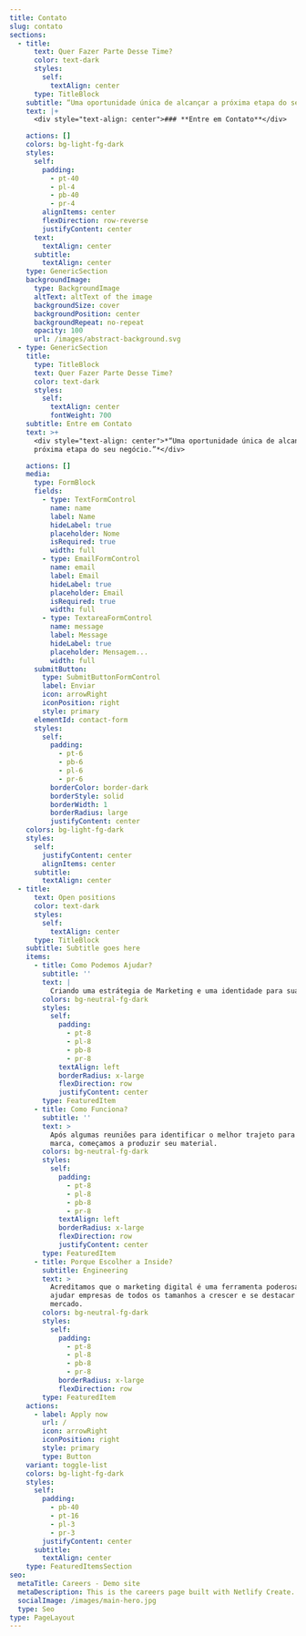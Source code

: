 ```yaml
---
title: Contato
slug: contato
sections:
  - title:
      text: Quer Fazer Parte Desse Time?
      color: text-dark
      styles:
        self:
          textAlign: center
      type: TitleBlock
    subtitle: “Uma oportunidade única de alcançar a próxima etapa do seu negócio.”
    text: |+
      <div style="text-align: center">### **Entre em Contato**</div>

    actions: []
    colors: bg-light-fg-dark
    styles:
      self:
        padding:
          - pt-40
          - pl-4
          - pb-40
          - pr-4
        alignItems: center
        flexDirection: row-reverse
        justifyContent: center
      text:
        textAlign: center
      subtitle:
        textAlign: center
    type: GenericSection
    backgroundImage:
      type: BackgroundImage
      altText: altText of the image
      backgroundSize: cover
      backgroundPosition: center
      backgroundRepeat: no-repeat
      opacity: 100
      url: /images/abstract-background.svg
  - type: GenericSection
    title:
      type: TitleBlock
      text: Quer Fazer Parte Desse Time?
      color: text-dark
      styles:
        self:
          textAlign: center
          fontWeight: 700
    subtitle: Entre em Contato
    text: >+
      <div style="text-align: center">*“Uma oportunidade única de alcançar a
      próxima etapa do seu negócio.”*</div>

    actions: []
    media:
      type: FormBlock
      fields:
        - type: TextFormControl
          name: name
          label: Name
          hideLabel: true
          placeholder: Nome
          isRequired: true
          width: full
        - type: EmailFormControl
          name: email
          label: Email
          hideLabel: true
          placeholder: Email
          isRequired: true
          width: full
        - type: TextareaFormControl
          name: message
          label: Message
          hideLabel: true
          placeholder: Mensagem...
          width: full
      submitButton:
        type: SubmitButtonFormControl
        label: Enviar
        icon: arrowRight
        iconPosition: right
        style: primary
      elementId: contact-form
      styles:
        self:
          padding:
            - pt-6
            - pb-6
            - pl-6
            - pr-6
          borderColor: border-dark
          borderStyle: solid
          borderWidth: 1
          borderRadius: large
          justifyContent: center
    colors: bg-light-fg-dark
    styles:
      self:
        justifyContent: center
        alignItems: center
      subtitle:
        textAlign: center
  - title:
      text: Open positions
      color: text-dark
      styles:
        self:
          textAlign: center
      type: TitleBlock
    subtitle: Subtitle goes here
    items:
      - title: Como Podemos Ajudar?
        subtitle: ''
        text: |
          Criando uma estrátegia de Marketing e uma identidade para sua Marca.
        colors: bg-neutral-fg-dark
        styles:
          self:
            padding:
              - pt-8
              - pl-8
              - pb-8
              - pr-8
            textAlign: left
            borderRadius: x-large
            flexDirection: row
            justifyContent: center
        type: FeaturedItem
      - title: Como Funciona?
        subtitle: ''
        text: >
          Após algumas reuniões para identificar o melhor trajeto para sua
          marca, começamos a produzir seu material.
        colors: bg-neutral-fg-dark
        styles:
          self:
            padding:
              - pt-8
              - pl-8
              - pb-8
              - pr-8
            textAlign: left
            borderRadius: x-large
            flexDirection: row
            justifyContent: center
        type: FeaturedItem
      - title: Porque Escolher a Inside?
        subtitle: Engineering
        text: >
          Acreditamos que o marketing digital é uma ferramenta poderosa que pode
          ajudar empresas de todos os tamanhos a crescer e se destacar no
          mercado.
        colors: bg-neutral-fg-dark
        styles:
          self:
            padding:
              - pt-8
              - pl-8
              - pb-8
              - pr-8
            borderRadius: x-large
            flexDirection: row
        type: FeaturedItem
    actions:
      - label: Apply now
        url: /
        icon: arrowRight
        iconPosition: right
        style: primary
        type: Button
    variant: toggle-list
    colors: bg-light-fg-dark
    styles:
      self:
        padding:
          - pb-40
          - pt-16
          - pl-3
          - pr-3
        justifyContent: center
      subtitle:
        textAlign: center
    type: FeaturedItemsSection
seo:
  metaTitle: Careers - Demo site
  metaDescription: This is the careers page built with Netlify Create.
  socialImage: /images/main-hero.jpg
  type: Seo
type: PageLayout
---
```

